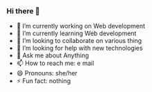 ### Hi there 👋



- 🔭 I’m currently working on Web development
- 🌱 I’m currently learning Web development
- 👯 I’m looking to collaborate on various thing
- 🤔 I’m looking for help with new technologies
- 💬 Ask me about Anything
- 📫 How to reach me: e mail
- 😄 Pronouns: she/her
- ⚡ Fun fact: nothing

